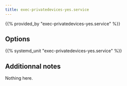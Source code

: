 ```yaml
---
title: exec-privatedevices-yes.service
---
```


{{% provided_by "exec-privatedevices-yes.service" %}}

## Options

{{% systemd_unit "exec-privatedevices-yes.service" %}}

## Additionnal notes

Nothing here.